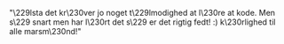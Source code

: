 "\229lsta det kr\230ver jo noget t\229lmodighed at l\230re at kode. Men s\229 snart men har l\230rt det s\229 er det rigtig fedt! :) k\230rlighed til alle marsm\230nd!"
